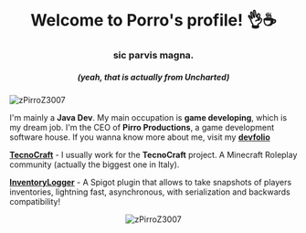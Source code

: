 <h1 align="center">Welcome to Porro's profile! 👌☕</h1>
<h3 align="center">sic parvis magna.</h1>
<h5 align="center">(yeah, that is actually from Uncharted)</h5>

<p align="left"> <img src="https://komarev.com/ghpvc/?username=zPirroZ3007" alt="zPirroZ3007" /> </p>

I'm mainly a **Java Dev**. My main occupation is **game developing**, which is my dream job.
I'm the CEO of **Pirro Productions**, a game development software house.
If you wanna know more about me, visit my [**devfolio**](https://www.pirro.me)

[**TecnoCraft**](https://github.com/TecnoCraftNet) - I usually work for the **TecnoCraft** project. A Minecraft Roleplay community (actually the biggest one in Italy).

[**InventoryLogger**](https://github.com/zPirroZ3007/InventoryLogger) - A Spigot plugin that allows to take snapshots of players inventories, lightning fast, asynchronous, with serialization and backwards compatibility!


<p align="center"><img src="https://github-readme-stats.vercel.app/api?username=zPirroZ3007&show_icons=true&count_private=true" alt="zPirroZ3007" /></p>
